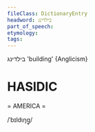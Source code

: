 ```yaml
---
fileClass: DictionaryEntry
headword: בילדינג
part_of_speech: 
etymology: 
tags: 
---
```

בילדינג
'building'
{Anglicism}

HASIDIC
=======
= AMERICA = 

/ˈbɪldɩŋg̥/